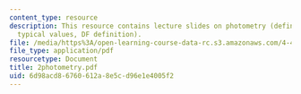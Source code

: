 ```yaml
---
content_type: resource
description: This resource contains lecture slides on photometry (definition, measurement,
  typical values, DF definition).
file: /media/https%3A/open-learning-course-data-rc.s3.amazonaws.com/4-493-natural-light-in-design-january-iap-2006/6d98acd86760612a8e5cd96e1e4005f2_2photometry.pdf
file_type: application/pdf
resourcetype: Document
title: 2photometry.pdf
uid: 6d98acd8-6760-612a-8e5c-d96e1e4005f2
---
```

